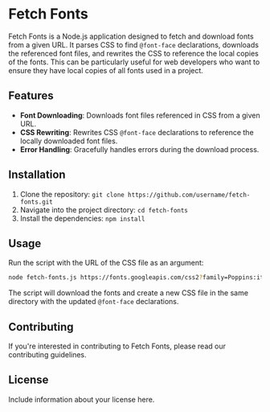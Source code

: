 # Fetch Fonts

Fetch Fonts is a Node.js application designed to fetch and download fonts from a given URL. It parses CSS to find `@font-face` declarations, downloads the referenced font files, and rewrites the CSS to reference the local copies of the fonts. This can be particularly useful for web developers who want to ensure they have local copies of all fonts used in a project.

## Features

- **Font Downloading**: Downloads font files referenced in CSS from a given URL.
- **CSS Rewriting**: Rewrites CSS `@font-face` declarations to reference the locally downloaded font files.
- **Error Handling**: Gracefully handles errors during the download process.

## Installation

1. Clone the repository: `git clone https://github.com/username/fetch-fonts.git`
2. Navigate into the project directory: `cd fetch-fonts`
3. Install the dependencies: `npm install`

## Usage

Run the script with the URL of the CSS file as an argument:
```bash
node fetch-fonts.js https://fonts.googleapis.com/css2?family=Poppins:ital,wght@0,100
```
The script will download the fonts and create a new CSS file in the same directory with the updated `@font-face` declarations.

## Contributing

If you're interested in contributing to Fetch Fonts, please read our contributing guidelines.

## License

Include information about your license here.